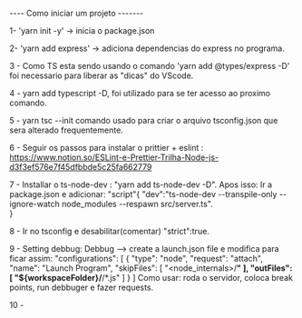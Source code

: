 ---- Como iniciar um projeto -------

1- 'yarn init -y' -> inicia o package.json 

2- 'yarn add express' -> adiciona dependencias do express no programa.

3 - Como TS esta sendo usando o comando 'yarn add @types/express -D' foi necessario para
    liberar as "dicas" do VScode.

4 - yarn add typescript -D, foi utilizado para se ter acesso ao proximo comando.

5 - yarn tsc --init comando usado para criar o arquivo tsconfig.json que sera alterado frequentemente.

6 - Seguir os passos para instalar o prittier + eslint : https://www.notion.so/ESLint-e-Prettier-Trilha-Node-js-d3f3ef576e7f45dfbbde5c25fa662779

7 - Installar o ts-node-dev : "yarn add ts-node-dev -D". Apos isso:
    Ir a package.json e adicionar:
     "script"{
      "dev":"ts-node-dev --transpile-only --ignore-watch node_modules --respawn src/server.ts".  
     }
    
8 - Ir no tsconfig e desabilitar(comentar) "strict":true.

9 - Setting debbug: Debbug --> create a launch.json file e modifica para ficar assim:
        "configurations": [
            {
            "type": "node",
            "request": "attach",
            "name": "Launch Program",
            "skipFiles": [
                "<node_internals>/**"
            ],
            "outFiles": [
                "${workspaceFolder}/**/*.js"
            ]
            }
        ]
    Como usar: roda o servidor, coloca break points, run debbuger e fazer requests.
     
10 - 


